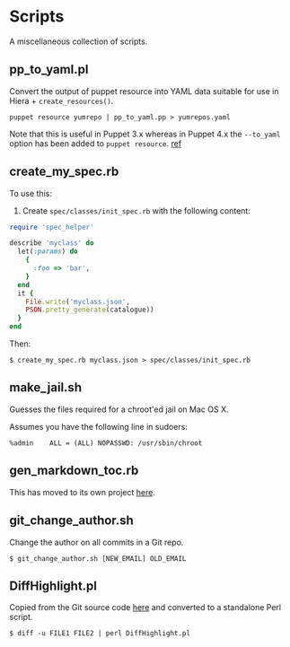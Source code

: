 # Scripts

A miscellaneous collection of scripts.

## pp_to_yaml.pl

Convert the output of puppet resource into YAML data suitable for use in Hiera + `create_resources()`.

```
puppet resource yumrepo | pp_to_yaml.pp > yumrepos.yaml
```

Note that this is useful in Puppet 3.x whereas in Puppet 4.x the `--to_yaml` option has been added to `puppet resource`. [ref](https://docs.puppet.com/puppet/latest/reference/man/resource.html)

## create_my_spec.rb

To use this:

1)  Create `spec/classes/init_spec.rb` with the following content:

```ruby
require 'spec_helper'

describe 'myclass' do
  let(:params) do
    {
      :foo => 'bar',
    }
  end
  it {
    File.write('myclass.json',
    PSON.pretty_generate(catalogue))
  }
end
```

Then:

```
$ create_my_spec.rb myclass.json > spec/classes/init_spec.rb
```

## make_jail.sh

Guesses the files required for a chroot'ed jail on Mac OS X.

Assumes you have the following line in sudoers:

~~~
%admin    ALL = (ALL) NOPASSWD: /usr/sbin/chroot
~~~

## gen_markdown_toc.rb

This has moved to its own project [here](https://github.com/alexharv074/markdown_toc).

## git_change_author.sh

Change the author on all commits in a Git repo.

```
$ git_change_author.sh [NEW_EMAIL] OLD_EMAIL
```

## DiffHighlight.pl

Copied from the Git source code [here](https://github.com/git/git/tree/master/contrib/diff-highlight) and converted to a standalone Perl script.

```
$ diff -u FILE1 FILE2 | perl DiffHighlight.pl
```
